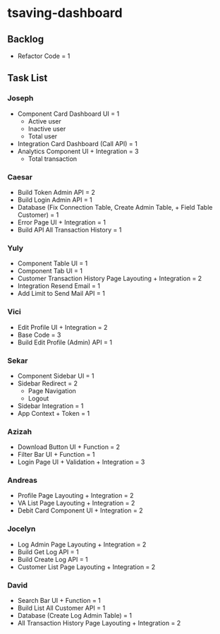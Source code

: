 # tsaving-dashboard

## Backlog
- Refactor Code = 1

## Task List

### Joseph
- Component Card Dashboard UI = 1
    - Active user
    - Inactive user
    - Total user
- Integration Card Dashboard (Call API) = 1
- Analytics Component UI + Integration = 3
    - Total transaction

### Caesar
- Build Token Admin API = 2
- Build Login Admin API = 1
- Database (Fix Connection Table, Create Admin Table, + Field Table Customer) = 1
- Error Page UI + Integration = 1
- Build API All Transaction History = 1

### Yuly
- Component Table UI = 1
- Component Tab UI = 1
- Customer Transaction History Page Layouting + Integration = 2
- Integration Resend Email = 1
- Add Limit to Send Mail API = 1

### Vici
- Edit Profile UI + Integration = 2
- Base Code = 3
- Build Edit Profile (Admin) API = 1

### Sekar
- Component Sidebar UI = 1
- Sidebar Redirect = 2
    - Page Navigation
    - Logout
- Sidebar Integration = 1
- App Context + Token = 1

### Azizah
- Download Button UI + Function = 2
- Filter Bar UI + Function = 1
- Login Page UI + Validation + Integration = 3

### Andreas
- Profile Page Layouting + Integration = 2
- VA List Page Layouting + Integration = 2
- Debit Card Component UI + Integration = 2

### Jocelyn
- Log Admin Page Layouting + Integration = 2
- Build Get Log API = 1 
- Build Create Log API = 1
- Customer List Page Layouting + Integration = 2

### David
- Search Bar UI + Function = 1
- Build List All Customer API = 1
- Database (Create Log Admin Table) = 1
- All Transaction History Page Layouting + Integration = 2

